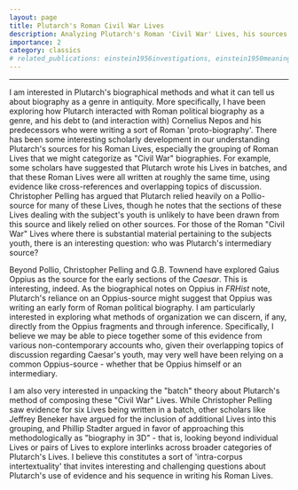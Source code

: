 ```yaml
---
layout: page
title: Plutarch's Roman Civil War Lives
description: Analyzing Plutarch's Roman 'Civil War' Lives, his sources, and Roman political biography as a genre. 
importance: 2
category: classics
# related_publications: einstein1956investigations, einstein1950meaning
---
```



<hr>

I am interested in Plutarch's biographical methods and what it can tell us about biography as a genre in antiquity. More specifically, I have been exploring how Plutarch interacted with Roman political biography as a genre, and his debt to (and interaction with) Cornelius Nepos and his predecessors who were writing a sort of Roman 'proto-biography'. There has been some interesting scholarly development in our understanding Plutarch's sources for his Roman Lives, especially the grouping of Roman Lives that we might categorize as "Civil War" biographies. For example, some scholars have suggested that Plutarch wrote his Lives in batches, and that these Roman Lives were all written at roughly the same time, using evidence like cross-references and overlapping topics of discussion. Christopher Pelling has argued that Plutarch relied heavily on a Pollio-source for many of these Lives, though he notes that the sections of these Lives dealing with the subject's youth is unlikely to have been drawn from this source and likely relied on other sources. For those of the Roman "Civil War" Lives where there is substantial material pertaining to the subjects youth, there is an interesting question: who was Plutarch's intermediary source? 

Beyond Pollio, Christopher Pelling and G.B. Townend have explored Gaius Oppius as the source for the early sections of the *Caesar*. This is interesting, indeed. As the biographical notes on Oppius in *FRHist* note, Plutarch's reliance on an Oppius-source might suggest that Oppius was writing an early form of Roman political biography. I am particularly interested in exploring what methods of organization we can discern, if any, directly from the Oppius fragments and through inference. Specifically, I believe we may be able to piece together some of this evidence from various non-contemporary accounts who, given their overlapping topics of discussion regarding Caesar's youth, may very well have been relying on a common Oppius-source - whether that be Oppius himself or an intermediary.

I am also very interested in unpacking the "batch" theory about Plutarch's method of composing these "Civil War" Lives. While Christopher Pelling saw evidence for six Lives being written in a batch, other scholars like Jeffrey Beneker have argued for the inclusion of additional Lives into this grouping, and Phillip Stadter argued in favor of approaching this methodologically as "biography in 3D" - that is, looking beyond individual Lives or pairs of Lives to explore interlinks across broader categories of Plutarch's Lives. I believe this constitutes a sort of 'intra-corpus intertextuality' that invites interesting and challenging questions about Plutarch's use of evidence and his sequence in writing his Roman Lives.